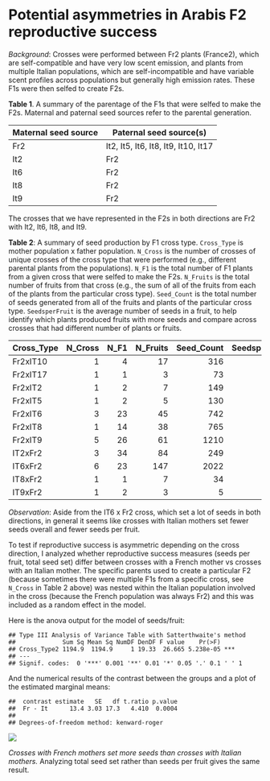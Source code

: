 Potential asymmetries in Arabis F2 reproductive success
================

*Background*: Crosses were performed between Fr2 plants (France2), which
are self-compatible and have very low scent emission, and plants from
multiple Italian populations, which are self-incompatible and have
variable scent profiles across populations but generally high emission
rates. These F1s were then selfed to create F2s.

**Table 1**. A summary of the parentage of the F1s that were selfed to
make the F2s. Maternal and paternal seed sources refer to the parental
generation.

| Maternal seed source | Paternal seed source(s)             |
|----------------------|-------------------------------------|
| Fr2                  | It2, It5, It6, It8, It9, It10, It17 |
| It2                  | Fr2                                 |
| It6                  | Fr2                                 |
| It8                  | Fr2                                 |
| It9                  | Fr2                                 |

The crosses that we have represented in the F2s in both directions are
Fr2 with It2, It6, It8, and It9.

**Table 2**: A summary of seed production by F1 cross type. `Cross_Type`
is mother population x father population. `N_Cross` is the number of
crosses of unique crosses of the cross type that were performed (e.g.,
different parental plants from the populations). `N_F1` is the total
number of F1 plants from a given cross that were selfed to make the F2s.
`N_Fruits` is the total number of fruits from that cross (e.g., the sum
of all of the fruits from each of the plants from the particular cross
type). `Seed_Count` is the total number of seeds generated from all of
the fruits and plants of the particular cross type. `SeedsperFruit` is
the average number of seeds in a fruit, to help identify which plants
produced fruits with more seeds and compare across crosses that had
different number of plants or fruits.

| Cross\_Type | N\_Cross | N\_F1 | N\_Fruits | Seed\_Count | SeedsperFruit |
|:------------|---------:|------:|----------:|------------:|--------------:|
| Fr2xIT10    |        1 |     4 |        17 |         316 |            19 |
| Fr2xIT17    |        1 |     1 |         3 |          73 |            24 |
| Fr2xIT2     |        1 |     2 |         7 |         149 |            21 |
| Fr2xIT5     |        1 |     2 |         5 |         130 |            26 |
| Fr2xIT6     |        3 |    23 |        45 |         742 |            16 |
| Fr2xIT8     |        1 |    14 |        38 |         765 |            20 |
| Fr2xIT9     |        5 |    26 |        61 |        1210 |            20 |
| IT2xFr2     |        3 |    34 |        84 |         249 |             3 |
| IT6xFr2     |        6 |    23 |       147 |        2022 |            14 |
| IT8xFr2     |        1 |     1 |         7 |          34 |             5 |
| IT9xFr2     |        1 |     2 |         3 |           5 |             2 |

*Observation*: Aside from the IT6 x Fr2 cross, which set a lot of seeds
in both directions, in general it seems like crosses with Italian
mothers set fewer seeds overall and fewer seeds per fruit.

To test if reproductive success is asymmetric depending on the cross
direction, I analyzed whether reproductive success measures (seeds per
fruit, total seed set) differ between crosses with a French mother vs
crosses with an Italian mother. The specific parents used to create a
particular F2 (because sometimes there were multiple F1s from a specific
cross, see `N_Cross` in Table 2 above) was nested within the Italian
population involved in the cross (because the French population was
always Fr2) and this was included as a random effect in the model.

Here is the anova output for the model of seeds/fruit:

    ## Type III Analysis of Variance Table with Satterthwaite's method
    ##             Sum Sq Mean Sq NumDF DenDF F value    Pr(>F)    
    ## Cross_Type2 1194.9  1194.9     1 19.33  26.665 5.238e-05 ***
    ## ---
    ## Signif. codes:  0 '***' 0.001 '**' 0.01 '*' 0.05 '.' 0.1 ' ' 1

And the numerical results of the contrast between the groups and a plot
of the estimated marginal means:

    ##  contrast estimate   SE   df t.ratio p.value
    ##  Fr - It      13.4 3.03 17.3   4.410  0.0004
    ## 
    ## Degrees-of-freedom method: kenward-roger

![](Arabis_F2_for_Tanya_files/figure-gfm/unnamed-chunk-6-1.png)<!-- -->

*Crosses with French mothers set more seeds than crosses with Italian
mothers.* Analyzing total seed set rather than seeds per fruit gives the
same result.
